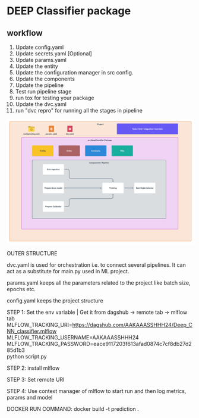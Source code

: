 # DEEP Classifier package

## workflow

1. Update config.yaml
2. Update secrets.yaml [Optional]
3. Update params.yaml
4. Update the entity
5. Update the configuration manager in src config.
6. Update the components
7. Update the pipeline
8. Test run pipeline stage
9. run tox for testing your package
10. Update the dvc.yaml
11. run "dvc repro" for running all the stages in pipeline

![img](https://raw.githubusercontent.com/AAKAAASSHHH24/Deep_CNN_classifier/master/docs/Data%20Ingestion%402x%20(1).png)

OUTER STRUCTURE

dvc.yaml is used for orchestration i.e. to connect several pipelines. It can act as a substitute for main.py used in ML project.

params.yaml keeps all the parameters related to the project like batch size, epochs etc.

config.yaml keeps the project structure


STEP 1: Set the env variable | Get it from dagshub -> remote tab -> mlflow tab
MLFLOW_TRACKING_URI=https://dagshub.com/AAKAAASSHHH24/Deep_CNN_classifier.mlflow \
MLFLOW_TRACKING_USERNAME=AAKAAASSHHH24 \
MLFLOW_TRACKING_PASSWORD=eace9117203f613afad0874c7cf8db27d285d1b3 \
python script.py

STEP 2: install mlflow

STEP 3: Set remote URI

STEP 4: Use context manager of mlflow to start run and then log metrics, params and model

DOCKER RUN COMMAND:
docker build -t prediction .